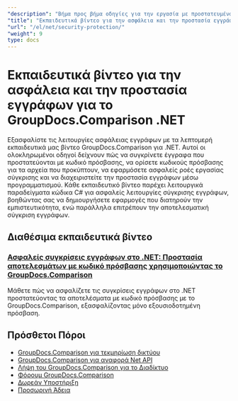 ```yaml
---
"description": "Βήμα προς βήμα οδηγίες για την εργασία με προστατευμένα έγγραφα και την εφαρμογή ασφάλειας σε συγκριτικά αποτελέσματα με το GroupDocs.Comparison για .NET."
"title": "Εκπαιδευτικά βίντεο για την ασφάλεια και την προστασία εγγράφων για το GroupDocs.Comparison .NET"
"url": "/el/net/security-protection/"
"weight": 9
type: docs
---
```

# Εκπαιδευτικά βίντεο για την ασφάλεια και την προστασία εγγράφων για το GroupDocs.Comparison .NET

Εξασφαλίστε τις λειτουργίες ασφάλειας εγγράφων με τα λεπτομερή εκπαιδευτικά μας βίντεο GroupDocs.Comparison για .NET. Αυτοί οι ολοκληρωμένοι οδηγοί δείχνουν πώς να συγκρίνετε έγγραφα που προστατεύονται με κωδικό πρόσβασης, να ορίσετε κωδικούς πρόσβασης για τα αρχεία που προκύπτουν, να εφαρμόσετε ασφαλείς ροές εργασίας σύγκρισης και να διαχειριστείτε την προστασία εγγράφων μέσω προγραμματισμού. Κάθε εκπαιδευτικό βίντεο παρέχει λειτουργικά παραδείγματα κώδικα C# για ασφαλείς λειτουργίες σύγκρισης εγγράφων, βοηθώντας σας να δημιουργήσετε εφαρμογές που διατηρούν την εμπιστευτικότητα, ενώ παράλληλα επιτρέπουν την αποτελεσματική σύγκριση εγγράφων.

## Διαθέσιμα εκπαιδευτικά βίντεο

### [Ασφαλείς συγκρίσεις εγγράφων στο .NET: Προστασία αποτελεσμάτων με κωδικό πρόσβασης χρησιμοποιώντας το GroupDocs.Comparison](./secure-net-document-comparisons-password-protection/)
Μάθετε πώς να ασφαλίζετε τις συγκρίσεις εγγράφων στο .NET προστατεύοντας τα αποτελέσματα με κωδικό πρόσβασης με το GroupDocs.Comparison, εξασφαλίζοντας μόνο εξουσιοδοτημένη πρόσβαση.

## Πρόσθετοι Πόροι

- [GroupDocs.Comparison για τεκμηρίωση δικτύου](https://docs.groupdocs.com/comparison/net/)
- [GroupDocs.Comparison για αναφορά Net API](https://reference.groupdocs.com/comparison/net/)
- [Λήψη του GroupDocs.Comparison για το Διαδίκτυο](https://releases.groupdocs.com/comparison/net/)
- [Φόρουμ GroupDocs.Comparison](https://forum.groupdocs.com/c/comparison)
- [Δωρεάν Υποστήριξη](https://forum.groupdocs.com/)
- [Προσωρινή Άδεια](https://purchase.groupdocs.com/temporary-license/)